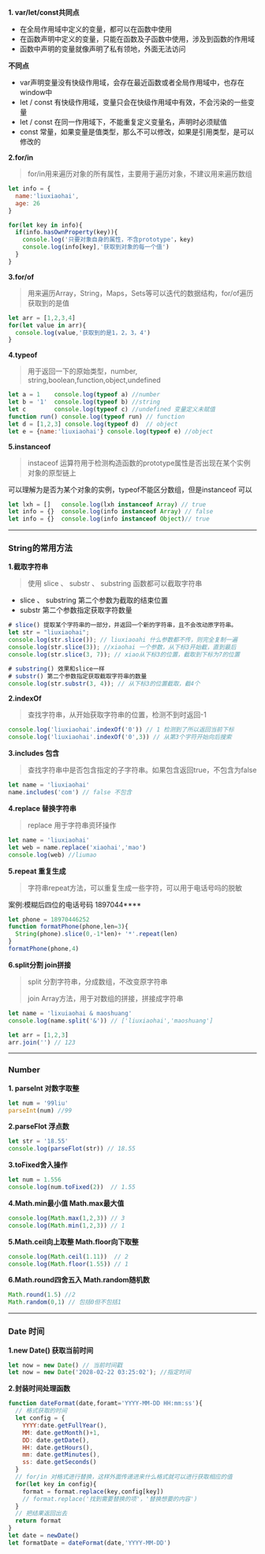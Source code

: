 **1. var/let/const共同点**

 - 在全局作用域中定义的变量，都可以在函数中使用
 - 在函数声明中定义的变量，只能在函数及子函数中使用，涉及到函数的作用域
 - 函数中声明的变量就像声明了私有领地，外面无法访问

**不同点**

- var声明变量没有快级作用域，会存在最近函数或者全局作用域中，也存在window中
- let / const 有快级作用域，变量只会在快级作用域中有效，不会污染的一些变量
- let / const 在同一作用域下，不能重复定义变量名，声明时必须赋值
- const 常量，如果变量是值类型，那么不可以修改，如果是引用类型，是可以修改的



**2.for/in**

> for/in用来遍历对象的所有属性，主要用于遍历对象，不建议用来遍历数组

```js
let info = {
  name:'liuxiaohai',
  age: 26
}

for(let key in info){
  if(info.hasOwnProperty(key)){
    console.log('只要对象自身的属性，不含prototype'，key)
    console.log(info[key],'获取到对象的每一个值')
  }
}
```

**3.for/of**

> 用来遍历Array，String，Maps，Sets等可以迭代的数据结构，for/of遍历获取到的是值

```js
let arr = [1,2,3,4]
for(let value in arr){
  console.log(value,'获取到的是1，2，3，4')
}
```

**4.typeof**

> 用于返回一下的原始类型，number, string,boolean,function,object,undefined

```js
let a = 1  	 console.log(typeof a) //number
let b = '1'  console.log(typeof b) //string
let c      	 console.log(typeof c) //undefined 变量定义未赋值
function run() console.log(typeof run) // function 
let d = [1,2,3] console.log(typeof d)  // object
let e = {name:'liuxiaohai'} console.log(typeof e) //object
```

**5.instanceof**

> instaceof 运算符用于检测构造函数的prototype属性是否出现在某个实例对象的原型链上

可以理解为是否为某个对象的实例，typeof不能区分数组，但是instanceof 可以

```js
let lxh = []   console.log(lxh instanceof Array) // true
let info = {}  console.log(info instanceof Array) // false
let info = {}  console.log(info instanceof Object)// true
```



---

### String的常用方法

**1.截取字符串**

> 使用 slice 、 substr 、 substring 函数都可以截取字符串

- slice 、 substring 第二个参数为截取的结束位置
- substr 第二个参数指定获取字符数量

```js
# slice() 提取某个字符串的一部分，并返回一个新的字符串，且不会改动原字符串。
let str = "liuxiaohai";
console.log(str.slice()); // liuxiaoahi 什么参数都不传，则完全复制一遍
console.log(str.slice(3)); //xiaohai 一个参数，从下标3开始截，直到最后
console.log(str.slice(3, 7)); // xiao从下标3的位置，截取到下标为7的位置

# substring() 效果和slice一样
# substr() 第二个参数指定获取截取字符串的数量
console.log(str.substr(3, 4)); // 从下标3的位置截取，截4个
```

**2.indexOf**

> 查找字符串，从开始获取字符串的位置，检测不到时返回-1

```js
console.log('liuxiaohai'.indexOf('0')) // 1 检测到了所以返回当前下标
console.log('liuxiaohai'.indexOf('0',3)) // 从第3个字符开始向后搜索
```

**3.includes 包含**

> 查找字符串中是否包含指定的子字符串。如果包含返回true，不包含为false

```js
let name = 'liuxiaohai'
name.includes('com') // false 不包含
```

**4.replace 替换字符串**

> replace 用于字符串资环操作

```js
let name = 'liuxiaohai'
let web = name.replace('xiaohai','mao')
console.log(web) //liumao
```

**5.repeat 重复生成**

>字符串repeat方法，可以重复生成一些字符，可以用于电话号吗的脱敏

案例:模糊后四位的电话号码 1897044****

```js
let phone = 18970446252
function formatPhone(phone,len=3){
  String(phone).slice(0,-1*len)+ '*'.repeat(len)
}
formatPhone(phone,4)
```

**6.split分割 join拼接**

> split 分割字符串，分成数组，不改变原字符串
>
> join Array方法，用于对数组的拼接，拼接成字符串

```js
let name = 'lixuiaohai & maoshuang'
console.log(name.split('&')) // ['liuxiaohai','maoshuang']

let arr = [1,2,3]
arr.join('') // 123
```



---

### Number

**1. parseInt 对数字取整**

```js
let num = '99liu'
parseInt(num) //99
```

**2.parseFlot 浮点数**

```js
let str = '18.55'
console.log(parseFlot(str)) // 18.55
```

**3.toFixed舍入操作**

```js
let num = 1.556
console.log(num.toFixed(2))  // 1.55
```

**4.Math.min最小值  Math.max最大值**

```js
console.log(Math.max(1,2,3)) // 3
console.log(Math.min(1,2,3)) // 1
```

**5.Math.ceil向上取整  Math.floor向下取整**

```js
console.log(Math.ceil(1.11))  // 2
console.log(Math.floor(1.55)) // 1
```

**6.Math.round四舍五入  Math.random随机数**

```js
Math.round(1.5) //2
Math.random(0,1) // 包括0但不包括1
```



---

### Date 时间

**1.new Date() 获取当前时间**

```js
let now = new Date() // 当前时间戳
let now = new Date('2028-02-22 03:25:02'); //指定时间
```

**2.封装时间处理函数**

```js
function dateFormat(date,foramt='YYYY-MM-DD HH:mm:ss'){
  // 格式获取的时间
  let config = {
    YYYY:date.getFullYear(),
    MM: date.getMonth()+1,
    DD: date.getDate(),
    HH: date.getHours(),
    mm: date.getMinutes(),
    ss: date.getSeconds()
  }
  // for/in 对格式进行替换，这样外面传递进来什么格式就可以进行获取相应的值
  for(let key in config){
    format = format.replace(key,config[key])
    // format.replace('找到需要替换的项'，'替换想要的内容')
  }
  // 把结果返回出去
  return format
}
let date = newDate()
let formatDate = dateFormat(date,'YYYY-MM-DD')
```

